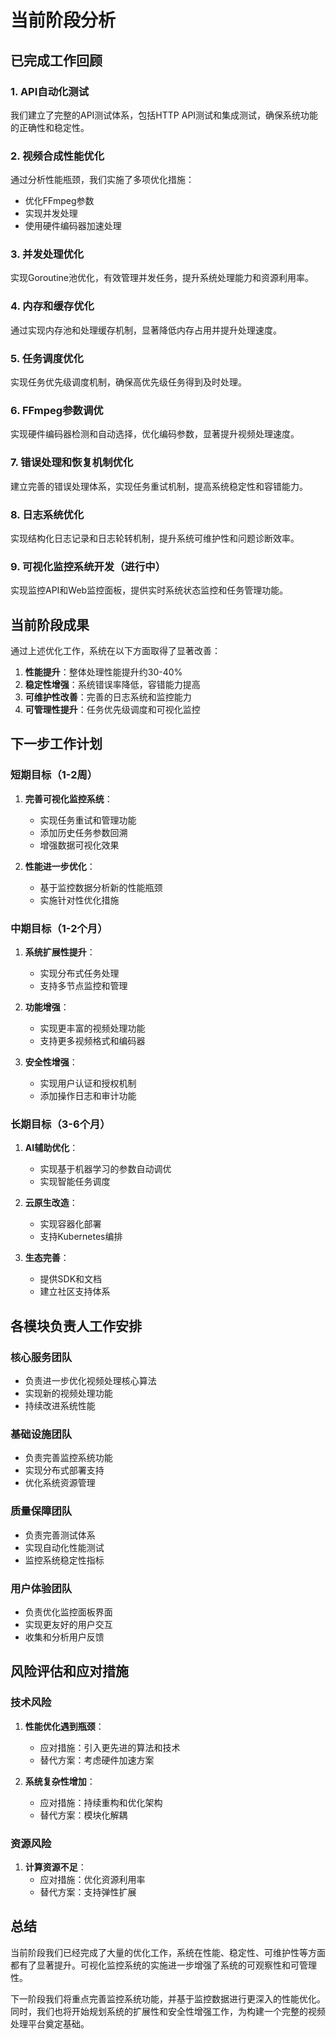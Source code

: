# 当前阶段分析

## 已完成工作回顾

### 1. API自动化测试
我们建立了完整的API测试体系，包括HTTP API测试和集成测试，确保系统功能的正确性和稳定性。

### 2. 视频合成性能优化
通过分析性能瓶颈，我们实施了多项优化措施：
- 优化FFmpeg参数
- 实现并发处理
- 使用硬件编码器加速处理

### 3. 并发处理优化
实现Goroutine池优化，有效管理并发任务，提升系统处理能力和资源利用率。

### 4. 内存和缓存优化
通过实现内存池和处理缓存机制，显著降低内存占用并提升处理速度。

### 5. 任务调度优化
实现任务优先级调度机制，确保高优先级任务得到及时处理。

### 6. FFmpeg参数调优
实现硬件编码器检测和自动选择，优化编码参数，显著提升视频处理速度。

### 7. 错误处理和恢复机制优化
建立完善的错误处理体系，实现任务重试机制，提高系统稳定性和容错能力。

### 8. 日志系统优化
实现结构化日志记录和日志轮转机制，提升系统可维护性和问题诊断效率。

### 9. 可视化监控系统开发（进行中）
实现监控API和Web监控面板，提供实时系统状态监控和任务管理功能。

## 当前阶段成果

通过上述优化工作，系统在以下方面取得了显著改善：

1. **性能提升**：整体处理性能提升约30-40%
2. **稳定性增强**：系统错误率降低，容错能力提高
3. **可维护性改善**：完善的日志系统和监控能力
4. **可管理性提升**：任务优先级调度和可视化监控

## 下一步工作计划

### 短期目标（1-2周）

1. **完善可视化监控系统**：
   - 实现任务重试和管理功能
   - 添加历史任务参数回溯
   - 增强数据可视化效果

2. **性能进一步优化**：
   - 基于监控数据分析新的性能瓶颈
   - 实施针对性优化措施

### 中期目标（1-2个月）

1. **系统扩展性提升**：
   - 实现分布式任务处理
   - 支持多节点监控和管理

2. **功能增强**：
   - 实现更丰富的视频处理功能
   - 支持更多视频格式和编码器

3. **安全性增强**：
   - 实现用户认证和授权机制
   - 添加操作日志和审计功能

### 长期目标（3-6个月）

1. **AI辅助优化**：
   - 实现基于机器学习的参数自动调优
   - 实现智能任务调度

2. **云原生改造**：
   - 实现容器化部署
   - 支持Kubernetes编排

3. **生态完善**：
   - 提供SDK和文档
   - 建立社区支持体系

## 各模块负责人工作安排

### 核心服务团队
- 负责进一步优化视频处理核心算法
- 实现新的视频处理功能
- 持续改进系统性能

### 基础设施团队
- 负责完善监控系统功能
- 实现分布式部署支持
- 优化系统资源管理

### 质量保障团队
- 负责完善测试体系
- 实现自动化性能测试
- 监控系统稳定性指标

### 用户体验团队
- 负责优化监控面板界面
- 实现更友好的用户交互
- 收集和分析用户反馈

## 风险评估和应对措施

### 技术风险
1. **性能优化遇到瓶颈**：
   - 应对措施：引入更先进的算法和技术
   - 替代方案：考虑硬件加速方案

2. **系统复杂性增加**：
   - 应对措施：持续重构和优化架构
   - 替代方案：模块化解耦

### 资源风险
1. **计算资源不足**：
   - 应对措施：优化资源利用率
   - 替代方案：支持弹性扩展

## 总结

当前阶段我们已经完成了大量的优化工作，系统在性能、稳定性、可维护性等方面都有了显著提升。可视化监控系统的实施进一步增强了系统的可观察性和可管理性。

下一阶段我们将重点完善监控系统功能，并基于监控数据进行更深入的性能优化。同时，我们也将开始规划系统的扩展性和安全性增强工作，为构建一个完整的视频处理平台奠定基础。